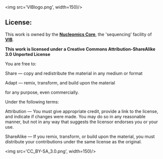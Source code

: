 <img src='VIBlogo.png', width=150)/>

<H2>License:</H2>

This work is owned by the **[Nucleomics Core](https://www.nucleomics.be)**, the 'sequencing' facility of **[VIB](http://www.vib.be)**.

<b>This work is licensed under a Creative Commons Attribution-ShareAlike 3.0 Unported License</b> 

You are free to:

Share — copy and redistribute the material in any medium or format

Adapt — remix, transform, and build upon the material

for any purpose, even commercially.

Under the following terms: 

Attribution — You must give appropriate credit, provide a link to the license, and indicate if changes were made. You may do so in any reasonable manner, but not in any way that suggests the licensor endorses you or your use.

ShareAlike — If you remix, transform, or build upon the material, you must distribute your contributions under the same license as the original.

<img src='CC_BY-SA_3.0.png', width=150)/>
